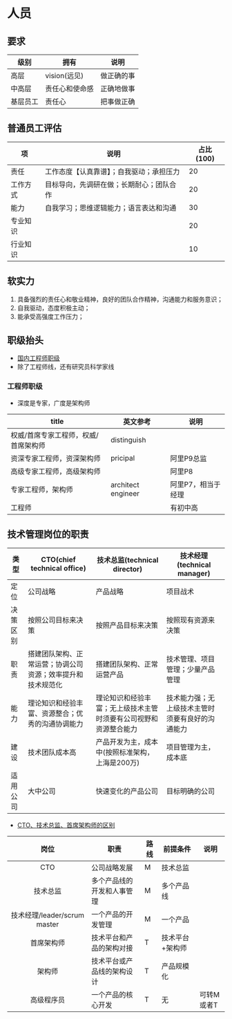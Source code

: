 # 人员
## 要求
| 级别 | 拥有 | 说明 |
| - | - | - |
| 高层 | vision(远见) | 做正确的事 |
| 中高层 | 责任心和使命感| 正确地做事 |
| 基层员工 | 责任心 | 把事做正确 |

## 普通员工评估
| 项 | 说明 | 占比(100) |
| - | - | - |
| 责任 | 工作态度【认真靠谱】；自我驱动；承担压力 | 20 |
| 工作方式 | 目标导向，先调研在做；长期耐心；团队合作 | 20 |
| 能力 | 自我学习；思维逻辑能力；语言表达和沟通 | 30 |
| 专业知识 |  | 20 |
| 行业知识 |  | 10 |

## 软实力
1. 具备强烈的责任心和敬业精神，良好的团队合作精神，沟通能力和服务意识；
1. 自我驱动，态度积极主动；
1. 能承受高强度工作压力；

## 职级抬头
* [国内工程师职级](https://www.gpbctv.com/jrrd/202110/406913.html)
* 除了工程师线，还有研究员科学家线

### 工程师职级
* 深度是专家，广度是架构师

| title | 英文参考 | 说明 |
| - | - | - |
| 权威/首席专家工程师，权威/首席架构师 | distinguish |  |
| 资深专家工程师，资深架构师 | pricipal | 阿里P9总监 |
| 高级专家工程师，高级架构师 |  | 阿里P8 |
| 专家工程师，架构师 | architect engineer | 阿里P7，相当于经理 |
| 工程师 |  | 有初中高 |

## 技术管理岗位的职责
| 类型 | CTO(chief technical office) | 技术总监(technical director) | 技术经理(technical manager)
| - | - | - | - |
| 定位 | 公司战略 | 产品战略 | 项目战术
| 决策区别 | 按照公司目标来决策 | 按照产品目标来决策 | 按照现有资源来决策
| 职责 | 搭建团队架构、正常运营；协调公司资源；效率提升和技术规范化 | 搭建团队架构、正常运营产品 | 技术管理、项目管理；少量产品管理
| 能力 | 理论知识和经验丰富、资源整合；优秀的沟通协调能力 | 理论知识和经验丰富；无上级技术主管时须要有公司视野和资源整合能力 | 技术能力强；无上级技术主管时须要有良好的沟通能力
| 建设 | 技术团队成本高 | 产品开发为主，成本中(按照标准架构，上海是200万) | 项目管理为主，成本底
| 适用公司 | 大中公司 | 快速变化的产品公司 | 目标明确的公司

* [CTO、技术总监、首席架构师的区别](https://www.cnblogs.com/942267027wzmblog/p/6117369.html)

| 岗位 | 职责 | 路线 | 前提条件 | 说明 |
| :-: | - | - | - | - |
| CTO | 公司战略发展 | M | 技术总监 |  |
| 技术总监 | 多个产品线的开发和人事管理 | M | 多个产品线 |  |
| 技术经理/leader/scrum master | 一个产品的开发管理 | M | 一个产品 |  |
| 首席架构师 | 技术平台和产品的架构对接 | T | 技术平台+架构师 |  |
| 架构师 | 技术平台或产品线的架构设计 | T | 产品规模化 |  |
| 高级程序员 | 一个产品的核心开发 | T | 无 | 可转M或者T |
